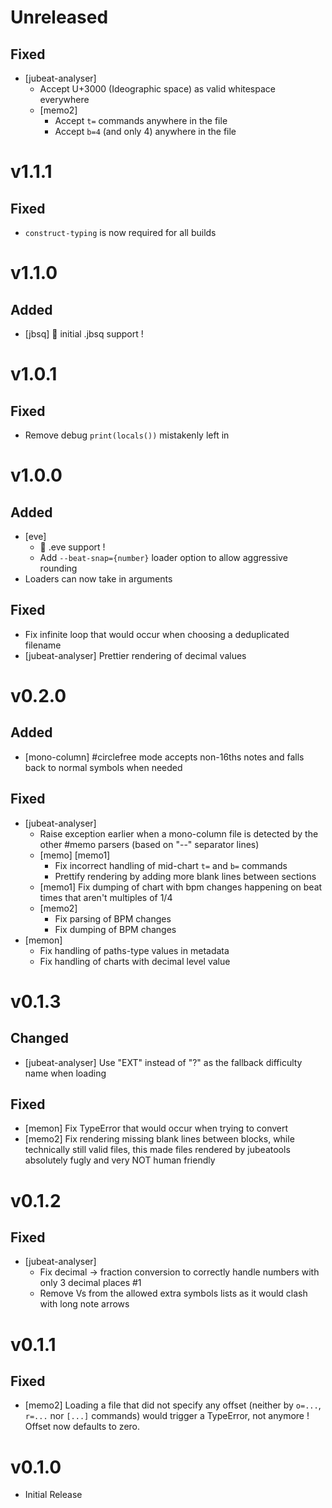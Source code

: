 # Unreleased
## Fixed
- [jubeat-analyser]
    - Accept U+3000 (Ideographic space) as valid whitespace everywhere
    - [memo2]
        - Accept `t=` commands anywhere in the file
        - Accept `b=4` (and only 4) anywhere in the file


# v1.1.1
## Fixed
- `construct-typing` is now required for all builds

# v1.1.0
## Added
- [jbsq] 🎉 initial .jbsq support !

# v1.0.1
## Fixed
- Remove debug `print(locals())` mistakenly left in

# v1.0.0
## Added
- [eve]
    - 🎉 .eve support !
    - Add `--beat-snap={number}` loader option to allow aggressive rounding
- Loaders can now take in arguments
## Fixed
- Fix infinite loop that would occur when choosing a deduplicated filename
- [jubeat-analyser] Prettier rendering of decimal values

# v0.2.0
## Added
- [mono-column] #circlefree mode accepts non-16ths notes and falls back to normal symbols when needed
## Fixed
- [jubeat-analyser]
    - Raise exception earlier when a mono-column file is detected by the other #memo parsers (based on "--" separator lines)
    - [memo] [memo1]
        - Fix incorrect handling of mid-chart `t=` and `b=` commands
        - Prettify rendering by adding more blank lines between sections
    - [memo1] Fix dumping of chart with bpm changes happening on beat times that aren't multiples of 1/4
    - [memo2]
        - Fix parsing of BPM changes
        - Fix dumping of BPM changes
- [memon]
    - Fix handling of paths-type values in metadata
    - Fix handling of charts with decimal level value

# v0.1.3
## Changed
- [jubeat-analyser] Use "EXT" instead of "?" as the fallback difficulty name when loading
## Fixed
- [memon] Fix TypeError that would occur when trying to convert
- [memo2] Fix rendering missing blank lines between blocks, while technically still valid files, this made files rendered by jubeatools absolutely fugly and very NOT human friendly

# v0.1.2
## Fixed
- [jubeat-analyser]
    - Fix decimal -> fraction conversion to correctly handle numbers with only 3 decimal places #1
    - Remove Vs from the allowed extra symbols lists as it would clash with long note arrows

# v0.1.1
## Fixed
- [memo2] Loading a file that did not specify any offset (neither by `o=...`, `r=...` nor `[...]` commands) would trigger a TypeError, not anymore ! Offset now defaults to zero.

# v0.1.0
- Initial Release